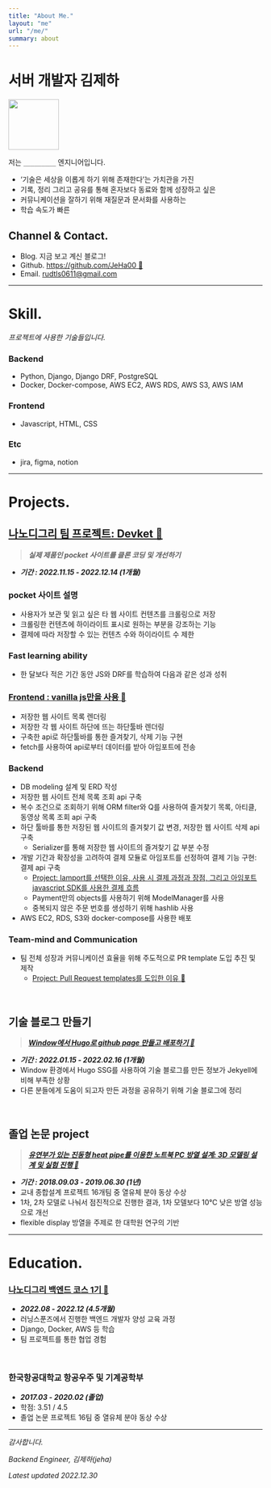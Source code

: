 ```yaml
---
title: "About Me."
layout: "me"
url: "/me/"
summary: about
---
```


# 서버 개발자 김제하

<img src='https://user-images.githubusercontent.com/78094972/208803550-2c7b4f61-cdaf-4003-9e0e-3931f9de1035.png' width='100' height='100'>

저는 `_________` 엔지니어입니다.
- ‘기술은 세상을 이롭게 하기 위해 존재한다’는 가치관을 가진
- 기록, 정리 그리고 공유를 통해 혼자보다 동료와 함께 성장하고 싶은
- 커뮤니케이션을 잘하기 위해 재질문과 문서화를 사용하는
- 학습 속도가 빠른


## Channel & Contact.

- Blog. 지금 보고 계신 블로그!
- Github. [https://github.com/JeHa00 🔗](https://github.com/JeHa00)
- Email. rudtls0611@gmail.com 

---

# Skill.

_프로젝트에 사용한 기술들입니다._

### Backend

- Python, Django, Django DRF, PostgreSQL 
- Docker, Docker-compose, AWS EC2, AWS RDS, AWS S3, AWS IAM 

### Frontend

- Javascript, HTML, CSS

### Etc

- jira, figma, notion

---
# Projects.

## [나노디그리 팀 프로젝트: Devket 🔗](https://github.com/backendnanodegree/Devket)
> **_실제 제품인 pocket 사이트를 클론 코딩 및 개선하기_**

- **_기간 : 2022.11.15 - 2022.12.14 (1개월)_**

### pocket 사이트 설명
- 사용자가 보관 및 읽고 싶은 타 웹 사이트 컨텐츠를 크롤링으로 저장
- 크롤링한 컨텐츠에 하이라이트 표시로 원하는 부분을 강조하는 기능
- 결제에 따라 저장할 수 있는 컨텐츠 수와 하이라이트 수 제한

### Fast learning ability
- 한 달보다 적은 기간 동안 JS와 DRF를 학습하여 다음과 같은 성과 성취

### [Frontend : vanilla js만을 사용 🔗](https://jeha00.github.io/post/project/js/dom_fetch_issue/)
- 저장한 웹 사이트 목록 렌더링  
- 저장한 각 웹 사이트 하단에 뜨는 하단툴바 렌더링  
- 구축한 api로 하단툴바를 통한 즐겨찾기, 삭제 기능 구현  
- fetch를 사용하여 api로부터 데이터를 받아 아임포트에 전송  

### Backend
- DB modeling 설계 및 ERD 작성
- 저장한 웹 사이트 전체 목록 조회 api 구축
- 복수 조건으로 조회하기 위해 ORM filter와 Q를 사용하여 즐겨찾기 목록, 아티클, 동영상 목록 조회 api 구축
- 하단 툴바를 통한 저장된 웹 사이트의 즐겨찾기 값 변경, 저장한 웹 사이트 삭제 api 구축
    - Serializer를 통해 저장한 웹 사이트의 즐겨찾기 값 부분 수정
- 개발 기간과 확장성을 고려하여 결제 모듈로 아임포트를 선정하여 결제 기능 구현: 결제 api 구축
    - [Project: Iamport를 선택한 이유, 사용 시 결제 과정과 장점, 그리고 아임포트 javascript SDK를 사용한 결제 흐름](https://jeha00.github.io/post/project/django/01_payment_overall_flow/)
    - Payment만의 objects를 사용하기 위해 ModelManager를 사용
    - 중복되지 않은 주문 번호를 생성하기 위해 hashlib 사용
- AWS EC2, RDS, S3와 docker-compose를 사용한 배포

### Team-mind and Communication
- 팀 전체 성장과 커뮤니케이션 효율을 위해 주도적으로 PR template 도입 추진 및 제작
    - [Project: Pull Request templates를 도입한 이유 🔗](https://jeha00.github.io/post/project/01_why-pr-template/)

&nbsp;

## 기술 블로그 만들기

> **_[Window에서 Hugo로 github page 만들고 배포하기 🔗](https://jeha00.github.io/post/dev-contents/hugo%EB%A1%9C-github-page-%EB%A7%8C%EB%93%A4%EA%B3%A0-%EB%B0%B0%ED%8F%AC%ED%95%98%EA%B8%B0/)_**  

- **_기간 : 2022.01.15 - 2022.02.16 (1개월)_** 
- Window 환경에서 Hugo SSG를 사용하여 기술 블로그를 만든 정보가 Jekyell에 비해 부족한 상황
- 다른 분들에게 도움이 되고자 만든 과정을 공유하기 위해 기술 블로그에 정리

&nbsp;

## 졸업 논문 project

> **_[유연부가 있는 진동형 heat pipe를 이용한 노트북 PC 방열 설계: 3D 모델링 설계 및 실험 진행 🔗](https://dog-lightyear-010.notion.site/020263bee9df472d944ad7df7a1fdc9b)_**

- **_기간 : 2018.09.03 - 2019.06.30 (1년)_**
- 교내 종합설계 프로젝트 16개팀 중 열유체 분야 동상 수상
- 1차, 2차 모델로 나눠서 점진적으로 진행한 결과, 1차 모델보다 10℃ 낮은 방열 성능으로 개선
- flexible display 방열을 주제로 한 대학원 연구의 기반

---

# Education. 

### [나노디그리 백엔드 코스 1기 🔗](https://learningspoons.com/course/detail/django-backend/)

- **_2022.08 - 2022.12 (4.5개월)_** 
- 러닝스푼즈에서 진행한 백엔드 개발자 양성 교육 과정
- Django, Docker, AWS  등 학습  
- 팀 프로젝트를 통한 협업 경험  

&nbsp;

### 한국항공대학교 항공우주 및 기계공학부

- **_2017.03 - 2020.02 (졸업)_**
- 학점: 3.51 / 4.5
- 졸업 논문 프로젝트 16팀 중 열유체 분야 동상 수상  

---

_감사합니다._

_Backend Engineer,  김제하(jeha)_  

_Latest updated    2022.12.30_  